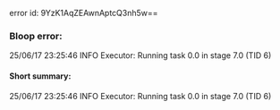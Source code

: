 error id: 9YzK1AqZEAwnAptcQ3nh5w==
### Bloop error:

25/06/17 23:25:46 INFO Executor: Running task 0.0 in stage 7.0 (TID 6)
#### Short summary: 

25/06/17 23:25:46 INFO Executor: Running task 0.0 in stage 7.0 (TID 6)